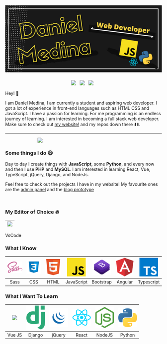 # [![dannermm header](https://raw.githubusercontent.com/Dannermm/Dannermm/master/img/cover.png)](https://dannermm.com)

<p align="center">
<a href="https://dev.to/dannermm"><img height="30" src="https://raw.githubusercontent.com/WaylonWalker/WaylonWalker/main/icon/dev.png"></a>&nbsp;&nbsp;
<a href="https://twitter.com/dannermm_"><img height="30" src="https://github.com/WaylonWalker/WaylonWalker/blob/main/icon/twitter.png?raw=true"></a>&nbsp;&nbsp;
<a href="https://instagram.com/dannermm"><img height="30" src="https://github.com/WaylonWalker/WaylonWalker/blob/main/icon/instagram.jpg?raw=true"></a>&nbsp;&nbsp;
<br>
</p>

Hey! :wave:

I am Daniel Medina, I am currently a student and aspiring web developer. I got a lot of experience in front-end languages such as HTML CSS and JavaScript. I have a passion for learning. For me programming is an endless journey of learning. I am interested in becoming a full stack web developer. Make sure to check out [my website!](https://dannermm.com) and my repos down there ⬇️⬇️.

---

<p>
    <a href="https://dannermm.com"><img src="https://bitrebels.com/wp-content/uploads/2018/06/programming-languages-learn-header-image.jpg" width="400" align="right"></a>
</p>
<br>

### Some things I do :smile:

Day to day I create things with **JavaScript**, some **Python**, and every now and then I use **PHP** and **MySQL**. I am interested in learning React, Vue, TypeScript, jQuery, Django, and NodeJs.

Feel free to check out the projects I have in my website! My favourite ones are the [admin panel](https://dannermm.com/prototypes/adminpanel) and the [blog prototype](https://blog.dannermm.com)

<br>

### My Editor of Choice :fire:

| <img src="https://iseif.dev/wp-content/uploads/2019/06/vscode-logo.png" width="60"> |
|:---:|
VsCode

### What I Know
| <img src="https://raw.githubusercontent.com/Dannermm/Dannermm/master/img/sass.png " width="60"> | <img src="https://raw.githubusercontent.com/Dannermm/Dannermm/master/img/css.png" width="60"> | <img src="https://raw.githubusercontent.com/Dannermm/Dannermm/master/img/html.png" width="60"> | <img src="https://raw.githubusercontent.com/Dannermm/Dannermm/master/img/js.png" width="60"> | <img src="https://raw.githubusercontent.com/Dannermm/Dannermm/master/img/bootstrap.png" width="60"> | <img src="https://raw.githubusercontent.com/dnrm/dnrm/master/img/angular.svg" width="60"> | <img src="https://raw.githubusercontent.com/Dannermm/Dannermm/master/img/typescript.png" width="60">
|:---:|:---:|:---:|:---:|:---:|:---:|:---:|
Sass | CSS | HTML | JavaScript | Bootstrap | Angular | Typescript

### What I Want To Learn

| <img src="https://upload.wikimedia.org/wikipedia/commons/thumb/9/95/Vue.js_Logo_2.svg/1200px-Vue.js_Logo_2.svg.png" width="60"> | <img src="https://raw.githubusercontent.com/Dannermm/Dannermm/master/img/django.png" width="60"> | <img src="https://raw.githubusercontent.com/Dannermm/Dannermm/master/img/jquery.png" width="60"> | <img src="https://raw.githubusercontent.com/Dannermm/Dannermm/master/img/react.png" width="60"> | <img src="https://raw.githubusercontent.com/Dannermm/Dannermm/master/img/nodejs.png" width="60"> | <img src="https://raw.githubusercontent.com/Dannermm/Dannermm/master/img/python.png" width="60">
|:---:|:--:|:---:|:---:|:---:|:---:|
Vue JS | Django | jQuery | React | NodeJS | Python
